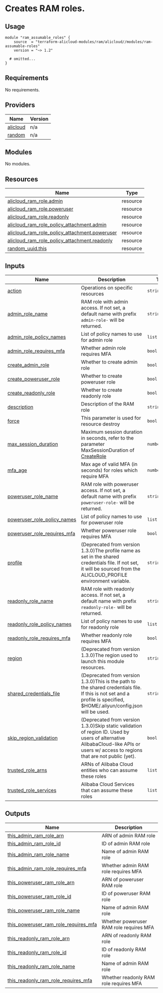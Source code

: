 # Creates RAM roles.

## Usage

```hcl
module "ram_assumable_roles" {
    source  = "terraform-alicloud-modules/ram/alicloud//modules/ram-assumable-roles"
    version = "~> 1.2"

  # omitted...
}
```

<!-- 在根目录下运行命令 `terraform-docs markdown . --output-file "./README-CN.md"`，可将所有信息自动填充 -->
<!-- BEGIN_TF_DOCS -->
## Requirements

No requirements.

## Providers

| Name | Version |
|------|---------|
| <a name="provider_alicloud"></a> [alicloud](#provider\_alicloud) | n/a |
| <a name="provider_random"></a> [random](#provider\_random) | n/a |

## Modules

No modules.

## Resources

| Name | Type |
|------|------|
| [alicloud_ram_role.admin](https://registry.terraform.io/providers/hashicorp/alicloud/latest/docs/resources/ram_role) | resource |
| [alicloud_ram_role.poweruser](https://registry.terraform.io/providers/hashicorp/alicloud/latest/docs/resources/ram_role) | resource |
| [alicloud_ram_role.readonly](https://registry.terraform.io/providers/hashicorp/alicloud/latest/docs/resources/ram_role) | resource |
| [alicloud_ram_role_policy_attachment.admin](https://registry.terraform.io/providers/hashicorp/alicloud/latest/docs/resources/ram_role_policy_attachment) | resource |
| [alicloud_ram_role_policy_attachment.poweruser](https://registry.terraform.io/providers/hashicorp/alicloud/latest/docs/resources/ram_role_policy_attachment) | resource |
| [alicloud_ram_role_policy_attachment.readonly](https://registry.terraform.io/providers/hashicorp/alicloud/latest/docs/resources/ram_role_policy_attachment) | resource |
| [random_uuid.this](https://registry.terraform.io/providers/hashicorp/random/latest/docs/resources/uuid) | resource |

## Inputs

| Name | Description | Type | Default | Required |
|------|-------------|------|---------|:--------:|
| <a name="input_action"></a> [action](#input\_action) | Operations on specific resources | `string` | `"sts:AssumeRole"` | no |
| <a name="input_admin_role_name"></a> [admin\_role\_name](#input\_admin\_role\_name) | RAM role with admin access. If not set, a default name with prefix `admin-role-` will be returned. | `string` | `""` | no |
| <a name="input_admin_role_policy_names"></a> [admin\_role\_policy\_names](#input\_admin\_role\_policy\_names) | List of policy names to use for admin role | `list(string)` | `[]` | no |
| <a name="input_admin_role_requires_mfa"></a> [admin\_role\_requires\_mfa](#input\_admin\_role\_requires\_mfa) | Whether admin role requires MFA | `bool` | `true` | no |
| <a name="input_create_admin_role"></a> [create\_admin\_role](#input\_create\_admin\_role) | Whether to create admin role | `bool` | `false` | no |
| <a name="input_create_poweruser_role"></a> [create\_poweruser\_role](#input\_create\_poweruser\_role) | Whether to create poweruser role | `bool` | `false` | no |
| <a name="input_create_readonly_role"></a> [create\_readonly\_role](#input\_create\_readonly\_role) | Whether to create readonly role | `bool` | `false` | no |
| <a name="input_description"></a> [description](#input\_description) | Description of the RAM role | `string` | `""` | no |
| <a name="input_force"></a> [force](#input\_force) | This parameter is used for resource destroy | `bool` | `false` | no |
| <a name="input_max_session_duration"></a> [max\_session\_duration](#input\_max\_session\_duration) | Maximum session duration in seconds, refer to the parameter MaxSessionDuration of [CreateRole](https://api.aliyun.com/document/Ram/2015-05-01/CreateRole) | `number` | `3600` | no |
| <a name="input_mfa_age"></a> [mfa\_age](#input\_mfa\_age) | Max age of valid MFA (in seconds) for roles which require MFA | `number` | `86400` | no |
| <a name="input_poweruser_role_name"></a> [poweruser\_role\_name](#input\_poweruser\_role\_name) | RAM role with poweruser access. If not set, a default name with prefix `poweruser-role-` will be returned. | `string` | `""` | no |
| <a name="input_poweruser_role_policy_names"></a> [poweruser\_role\_policy\_names](#input\_poweruser\_role\_policy\_names) | List of policy names to use for poweruser role | `list(string)` | `[]` | no |
| <a name="input_poweruser_role_requires_mfa"></a> [poweruser\_role\_requires\_mfa](#input\_poweruser\_role\_requires\_mfa) | Whether poweruser role requires MFA | `bool` | `true` | no |
| <a name="input_profile"></a> [profile](#input\_profile) | (Deprecated from version 1.3.0)The profile name as set in the shared credentials file. If not set, it will be sourced from the ALICLOUD\_PROFILE environment variable. | `string` | `""` | no |
| <a name="input_readonly_role_name"></a> [readonly\_role\_name](#input\_readonly\_role\_name) | RAM role with readonly access. If not set, a default name with prefix `readonly-role-` will be returned. | `string` | `""` | no |
| <a name="input_readonly_role_policy_names"></a> [readonly\_role\_policy\_names](#input\_readonly\_role\_policy\_names) | List of policy names to use for readonly role | `list(string)` | `[]` | no |
| <a name="input_readonly_role_requires_mfa"></a> [readonly\_role\_requires\_mfa](#input\_readonly\_role\_requires\_mfa) | Whether readonly role requires MFA | `bool` | `true` | no |
| <a name="input_region"></a> [region](#input\_region) | (Deprecated from version 1.3.0)The region used to launch this module resources. | `string` | `""` | no |
| <a name="input_shared_credentials_file"></a> [shared\_credentials\_file](#input\_shared\_credentials\_file) | (Deprecated from version 1.3.0)This is the path to the shared credentials file. If this is not set and a profile is specified, $HOME/.aliyun/config.json will be used. | `string` | `""` | no |
| <a name="input_skip_region_validation"></a> [skip\_region\_validation](#input\_skip\_region\_validation) | (Deprecated from version 1.3.0)Skip static validation of region ID. Used by users of alternative AlibabaCloud-like APIs or users w/ access to regions that are not public (yet). | `bool` | `false` | no |
| <a name="input_trusted_role_arns"></a> [trusted\_role\_arns](#input\_trusted\_role\_arns) | ARNs of Alibaba Cloud entities who can assume these roles | `list(string)` | `[]` | no |
| <a name="input_trusted_role_services"></a> [trusted\_role\_services](#input\_trusted\_role\_services) | Alibaba Cloud Services that can assume these roles | `list(string)` | `[]` | no |

## Outputs

| Name | Description |
|------|-------------|
| <a name="output_this_admin_ram_role_arn"></a> [this\_admin\_ram\_role\_arn](#output\_this\_admin\_ram\_role\_arn) | ARN of admin RAM role |
| <a name="output_this_admin_ram_role_id"></a> [this\_admin\_ram\_role\_id](#output\_this\_admin\_ram\_role\_id) | ID of admin RAM role |
| <a name="output_this_admin_ram_role_name"></a> [this\_admin\_ram\_role\_name](#output\_this\_admin\_ram\_role\_name) | Name of admin RAM role |
| <a name="output_this_admin_ram_role_requires_mfa"></a> [this\_admin\_ram\_role\_requires\_mfa](#output\_this\_admin\_ram\_role\_requires\_mfa) | Whether admin RAM role requires MFA |
| <a name="output_this_poweruser_ram_role_arn"></a> [this\_poweruser\_ram\_role\_arn](#output\_this\_poweruser\_ram\_role\_arn) | ARN of poweruser RAM role |
| <a name="output_this_poweruser_ram_role_id"></a> [this\_poweruser\_ram\_role\_id](#output\_this\_poweruser\_ram\_role\_id) | ID of poweruser RAM role |
| <a name="output_this_poweruser_ram_role_name"></a> [this\_poweruser\_ram\_role\_name](#output\_this\_poweruser\_ram\_role\_name) | Name of admin RAM role |
| <a name="output_this_poweruser_ram_role_requires_mfa"></a> [this\_poweruser\_ram\_role\_requires\_mfa](#output\_this\_poweruser\_ram\_role\_requires\_mfa) | Whether poweruser RAM role requires MFA |
| <a name="output_this_readonly_ram_role_arn"></a> [this\_readonly\_ram\_role\_arn](#output\_this\_readonly\_ram\_role\_arn) | ARN of readonly RAM role |
| <a name="output_this_readonly_ram_role_id"></a> [this\_readonly\_ram\_role\_id](#output\_this\_readonly\_ram\_role\_id) | ID of readonly RAM role |
| <a name="output_this_readonly_ram_role_name"></a> [this\_readonly\_ram\_role\_name](#output\_this\_readonly\_ram\_role\_name) | Name of admin RAM role |
| <a name="output_this_readonly_ram_role_requires_mfa"></a> [this\_readonly\_ram\_role\_requires\_mfa](#output\_this\_readonly\_ram\_role\_requires\_mfa) | Whether readonly RAM role requires MFA |
<!-- END_TF_DOCS -->
